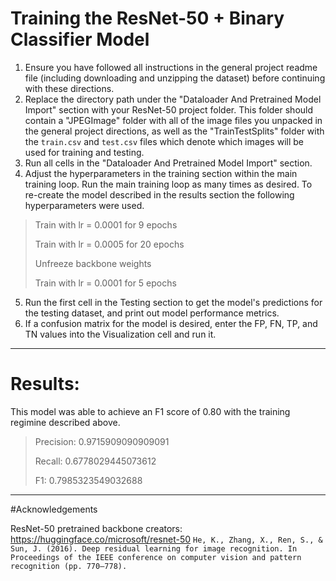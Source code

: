 # Training the ResNet-50 + Binary Classifier Model


1. Ensure you have followed all instructions in the general project readme file (including downloading and unzipping the dataset) before continuing with these directions.
2. Replace the directory path under the "Dataloader And Pretrained Model Import" section with your ResNet-50 project folder. This folder should contain a "JPEGImage" folder with all of the image files you unpacked in the general project directions, as well as the "TrainTestSplits" folder with the `train.csv` and `test.csv` files which denote which images will be used for training and testing.
3. Run all cells in the "Dataloader And Pretrained Model Import" section.
4. Adjust the hyperparameters in the training section within the main training loop. Run the main training loop as many times as desired. To re-create the model described in the results section the following hyperparameters were used.
> Train with lr = 0.0001 for 9 epochs
> 
> Train with lr = 0.0005 for 20 epochs
> 
> Unfreeze backbone weights
> 
> Train with lr = 0.0001 for 5 epochs

5. Run the first cell in the Testing section to get the model's predictions for the testing dataset, and print out model performance metrics.
6. If a confusion matrix for the model is desired, enter the FP, FN, TP, and TN values into the Visualization cell and run it.

---

# Results:

This model was able to achieve an F1 score of 0.80 with the training regimine described above.

> Precision: 0.9715909090909091
> 
> Recall: 0.6778029445073612
> 
> F1: 0.7985323549032688

---

#Acknowledgements

ResNet-50 pretrained backbone creators: https://huggingface.co/microsoft/resnet-50
`He, K., Zhang, X., Ren, S., & Sun, J. (2016). Deep residual learning for image recognition. In Proceedings of the IEEE conference on computer vision and pattern recognition (pp. 770–778).`
